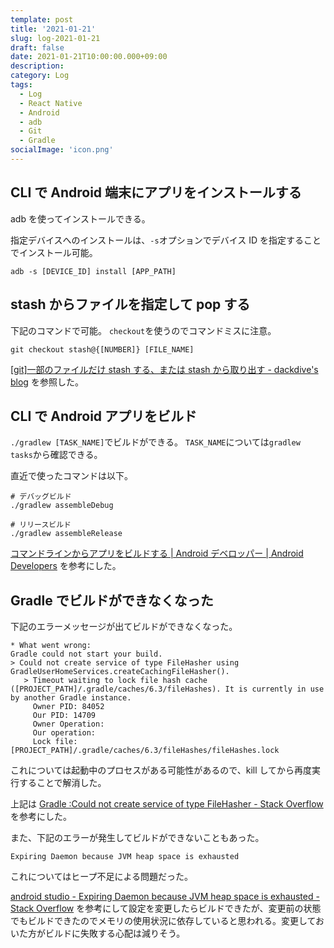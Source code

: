 ```yaml
---
template: post
title: '2021-01-21'
slug: log-2021-01-21
draft: false
date: 2021-01-21T10:00:00.000+09:00
description:
category: Log
tags:
  - Log
  - React Native
  - Android
  - adb
  - Git
  - Gradle
socialImage: 'icon.png'
---
```


## CLI で Android 端末にアプリをインストールする

adb を使ってインストールできる。

指定デバイスへのインストールは、`-s`オプションでデバイス ID を指定することでインストール可能。

```shell
adb -s [DEVICE_ID] install [APP_PATH]
```

## stash からファイルを指定して pop する

下記のコマンドで可能。
`checkout`を使うのでコマンドミスに注意。

```shell
git checkout stash@{[NUMBER]} [FILE_NAME]
```

[ [git]一部のファイルだけ stash する、または stash から取り出す - dackdive's blog](https://dackdive.hateblo.jp/entry/2014/07/15/132855) を参照した。

## CLI で Android アプリをビルド

`./gradlew [TASK_NAME]`でビルドができる。
`TASK_NAME`については`gradlew tasks`から確認できる。

直近で使ったコマンドは以下。

```shell
# デバッグビルド
./gradlew assembleDebug

# リリースビルド
./gradlew assembleRelease
```

[コマンドラインからアプリをビルドする | Android デベロッパー | Android Developers](https://developer.android.com/studio/build/building-cmdline?hl=ja) を参考にした。

## Gradle でビルドができなくなった

下記のエラーメッセージが出てビルドができなくなった。

```
* What went wrong:
Gradle could not start your build.
> Could not create service of type FileHasher using GradleUserHomeServices.createCachingFileHasher().
   > Timeout waiting to lock file hash cache ([PROJECT_PATH]/.gradle/caches/6.3/fileHashes). It is currently in use by another Gradle instance.
     Owner PID: 84052
     Our PID: 14709
     Owner Operation:
     Our operation:
     Lock file: [PROJECT_PATH]/.gradle/caches/6.3/fileHashes/fileHashes.lock
```

これについては起動中のプロセスがある可能性があるので、kill してから再度実行することで解消した。

上記は [Gradle :Could not create service of type FileHasher - Stack Overflow](https://stackoverflow.com/questions/45177977/gradle-could-not-create-service-of-type-filehasher/46094804) を参考にした。

また、下記のエラーが発生してビルドができないこともあった。

```
Expiring Daemon because JVM heap space is exhausted
```

これについてはヒープ不足による問題だった。

[android studio - Expiring Daemon because JVM heap space is exhausted - Stack Overflow](https://stackoverflow.com/questions/56075455/expiring-daemon-because-jvm-heap-space-is-exhausted) を参考にして設定を変更したらビルドできたが、変更前の状態でもビルドできたのでメモリの使用状況に依存していると思われる。変更しておいた方がビルドに失敗する心配は減りそう。

